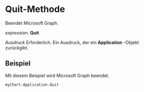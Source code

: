 
# Quit-Methode

Beendet Microsoft Graph.

 _expression_. **Quit**

 _Ausdruck_ Erforderlich. Ein Ausdruck, der ein **Application** -Objekt zurückgibt.


## Beispiel

Mit diesem Beispiel wird Microsoft Graph beendet.


```
myChart.Application.Quit
```


